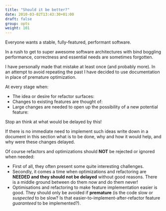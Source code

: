 ```yaml
---
title: "Should it be better?"
date: 2010-03-02T13:43:30+01:00
draft: false
group: opts
weight: 101
---
```


Everyone wants a stable, fully-featured, performant software.

In a rush to get to super awesome software architectures with bind boggling performance,
correctness and essential needs are sometimes forgotten.

I have personally made that mistake at least once (and probably more).
In an attempt to avoid repeating the past I have decided to use documentation in place of
premature optimization.

At every stage when:

* The idea or desire for refactor surfaces:
* Changes to existing features are thought of:
* Large changes are needed to open up the possibility of a new potential feature:

Stop an think at what would be delayed by this!

If there is no immediate need to implement such ideas write down in a document in this section
what is to be done, why and how it would help, and why were these changes delayed.

Of course refactors and optimizations should **NOT** be rejected or ignored when needed:

* First of all, they often present some quite interesting challenges.
* Secondly, it comes a time when optimizations and refactoring are **NEEDED and they should
  not be delayed** without good reasons.
  There is a middle ground between do them now and do them never!
* Optimisations and refactoring to make feature implementation easier is good.
  They should only be avoided if **premature** (is the code slow or *suspected* to be slow?
  Is that easier-to-implement-after-refactor feature *guaranteed* to be implemented?).
